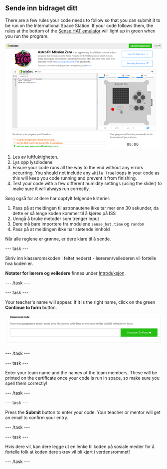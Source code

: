 ## Sende inn bidraget ditt

There are a few rules your code needs to follow so that you can submit it to be run on the International Space Station. If your code follows them, the rules at the bottom of the [Sense HAT emulator](https://trinket.io/mission-zero) will light up in green when you run the program.

![Validering](images/validation.png)

1. Les av luftfuktigheten.
1. Lys opp lysdiodene
1. Ensure your code runs all the way to the end without any errors occurring. You should not include any `while True` loops in your code as this will keep you code running and prevent it from finishing.
1. Test your code with a few different humidity settings (using the slider) to make sure it will always run correctly.

Sørg også for at dere har oppfylt følgende kriterier:

1. Pass på at meldingen til astronautene ikke tar mer enn 30 sekunder, da dette er så lenge koden kommer til å kjøres på ISS
1. Unngå å bruke metoder som trenger input
1. Dere må bare importere fra modulene `sense_hat`, `time` og `random`
1. Pass på at meldingen ikke har støtende innhold

Når alle reglene er grønne, er dere klare til å sende.

--- task ---

Skriv inn klasseromskoden i feltet nederst - læreren/veilederen vil fortelle hva koden er.

**Notater for lærere og veiledere** finnes under [Introduksjon](https://projects.raspberrypi.org/no-NO/projects/astro-pi-mission-zero/1).

--- /task ---

--- task ---

Your teacher's name will appear. If it is the right name, click on the green **Continue to form** button.

![Fortsett til skjemaet](images/continue-to-form.png)

--- /task ---

--- task ---

Enter your team name and the names of the team members. These will be printed on the certificate once your code is run in space, so make sure you spell them correctly!

--- /task ---

--- task ---

Press the **Submit** button to enter your code. Your teacher or mentor will get an email to confirm your entry.

--- /task ---

--- task ---

Hvis dere vil, kan dere legge ut en lenke til koden på sosiale medier for å fortelle folk at koden dere skrev vil bli kjørt i verdensrommet!

--- /task ---
